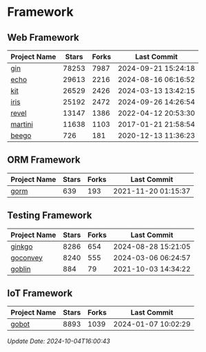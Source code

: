 # Framework

## Web Framework
| Project Name | Stars | Forks | Last Commit |
| ------------ | ----- | ----- | ----------- |
| [gin](https://github.com/gin-gonic/gin) | 78253 | 7987 | 2024-09-21 15:24:18 |
| [echo](https://github.com/labstack/echo) | 29613 | 2216 | 2024-08-16 06:16:52 |
| [kit](https://github.com/go-kit/kit) | 26529 | 2426 | 2024-03-13 13:42:15 |
| [iris](https://github.com/kataras/iris) | 25192 | 2472 | 2024-09-26 14:26:54 |
| [revel](https://github.com/revel/revel) | 13147 | 1386 | 2022-04-12 20:53:30 |
| [martini](https://github.com/go-martini/martini) | 11638 | 1103 | 2017-01-21 21:58:54 |
| [beego](https://github.com/astaxie/beego) | 726 | 181 | 2020-12-13 11:36:23 |

## ORM Framework
| Project Name | Stars | Forks | Last Commit |
| ------------ | ----- | ----- | ----------- |
| [gorm](https://github.com/jinzhu/gorm) | 639 | 193 | 2021-11-20 01:15:37 |

## Testing Framework
| Project Name | Stars | Forks | Last Commit |
| ------------ | ----- | ----- | ----------- |
| [ginkgo](https://github.com/onsi/ginkgo) | 8286 | 654 | 2024-08-28 15:21:05 |
| [goconvey](https://github.com/smartystreets/goconvey) | 8240 | 555 | 2024-03-06 06:24:57 |
| [goblin](https://github.com/franela/goblin) | 884 | 79 | 2021-10-03 14:34:22 |

## IoT Framework
| Project Name | Stars | Forks | Last Commit |
| ------------ | ----- | ----- | ----------- |
| [gobot](https://github.com/hybridgroup/gobot) | 8893 | 1039 | 2024-01-07 10:02:29 |

*Update Date: 2024-10-04T16:00:43*